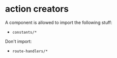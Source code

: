 # action creators

A component is allowed to import the following stuff:
* `constants/*`

Don't import:
* `route-handlers/*`

